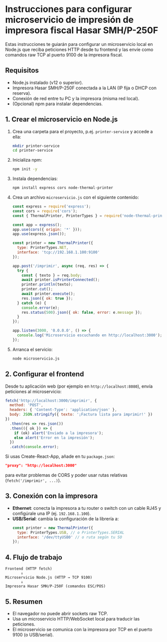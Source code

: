 # Instrucciones para configurar microservicio de impresión de impresora fiscal Hasar SMH/P-250F

Estas instrucciones te guiarán para configurar un microservicio local en Node.js que reciba peticiones HTTP desde tu frontend y las envíe como comandos raw TCP al puerto 9100 de la impresora fiscal.

## Requisitos

- Node.js instalado (v12 o superior).
- Impresora Hasar SMH/P-250F conectada a la LAN (IP fija o DHCP con reserva).
- Conexión de red entre tu PC y la impresora (misma red local).
- (Opcional) npm para instalar dependencias.

## 1. Crear el microservicio en Node.js

1. Crea una carpeta para el proyecto, p.ej. `printer-service` y accede a ella:
   ```bash
   mkdir printer-service
   cd printer-service
   ```
2. Inicializa npm:
   ```bash
   npm init -y
   ```
3. Instala dependencias:
   ```bash
   npm install express cors node-thermal-printer
   ```
4. Crea un archivo `microservicio.js` con el siguiente contenido:
   ```js
   const express = require('express');
   const cors = require('cors');
   const { ThermalPrinter, PrinterTypes } = require('node-thermal-printer');

   const app = express();
   app.use(cors({ origin: '*' }));
   app.use(express.json());

   const printer = new ThermalPrinter({
     type: PrinterTypes.NET,
     interface: 'tcp://192.168.1.100:9100'
   });

   app.post('/imprimir', async (req, res) => {
     try {
       const { texto } = req.body;
       await printer.isPrinterConnected();
       printer.println(texto);
       printer.cut();
       await printer.execute();
       res.json({ ok: true });
     } catch (e) {
       console.error(e);
       res.status(500).json({ ok: false, error: e.message });
     }
   });

   app.listen(3000, '0.0.0.0', () => {
     console.log('Microservicio escuchando en http://localhost:3000');
   });
   ```
5. Arranca el servicio:
   ```bash
   node microservicio.js
   ```

## 2. Configurar el frontend

Desde tu aplicación web (por ejemplo en `http://localhost:8080`), envía peticiones al microservicio:

```js
fetch('http://localhost:3000/imprimir', {
  method: 'POST',
  headers: { 'Content-Type': 'application/json' },
  body: JSON.stringify({ texto: '¡Factura lista para imprimir!' })
})
  .then(res => res.json())
  .then(({ ok }) => {
    if (ok) alert('Enviado a la impresora');
    else alert('Error en la impresión');
  })
  .catch(console.error);
```

Si usas Create-React-App, añade en tu `package.json`:

```json
"proxy": "http://localhost:3000"
```

para evitar problemas de CORS y poder usar rutas relativas (`fetch('/imprimir', ...)`).

## 3. Conexión con la impresora

- **Ethernet**: conecta la impresora a tu router o switch con un cable RJ45 y configúrale una IP (ej. `192.168.1.100`).  
- **USB/Serial**: cambia la configuración de la librería a:
  ```js
  const printer = new ThermalPrinter({
    type: PrinterTypes.USB, // o PrinterTypes.SERIAL
    interface: '/dev/ttyUSB0' // o ruta según tu SO
  });
  ```

## 4. Flujo de trabajo

```
Frontend (HTTP fetch)
       ↓
Microservicio Node.js (HTTP → TCP 9100)
       ↓
Impresora Hasar SMH/P-250F (comandos ESC/POS)
```

## 5. Resumen

- El navegador no puede abrir sockets raw TCP.
- Usa un microservicio HTTP/WebSocket local para traducir las peticiones.
- El microservicio se comunica con la impresora por TCP en el puerto 9100 (o USB/serial).
